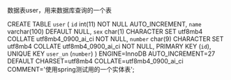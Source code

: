 数据表user，用来数据库查询的一个表

CREATE TABLE `user` (
  `id` int(11) NOT NULL AUTO_INCREMENT,
  `name` varchar(100) DEFAULT NULL,
  `sex` char(1) CHARACTER SET utf8mb4 COLLATE utf8mb4_0900_ai_ci NOT NULL,
  `number` char(9) CHARACTER SET utf8mb4 COLLATE utf8mb4_0900_ai_ci NOT NULL,
  PRIMARY KEY (`id`),
  UNIQUE KEY `user_un` (`number`)
) ENGINE=InnoDB AUTO_INCREMENT=27 DEFAULT CHARSET=utf8mb4 COLLATE=utf8mb4_0900_ai_ci COMMENT='使用spring测试用的一个实体表';